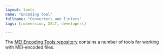 ```yaml
---
layout: tools
name: "Encoding tool"
fullname: "Converters and linters"
tags: [conversion, XSLT, developers]

---
```


The [MEI Encoding Tools repository](https://github.com/music-encoding/encoding-tools) contains a number of tools for working with MEI-encoded files.